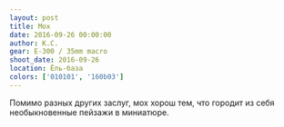 ```yaml
---
layout: post
title: Мох
date: 2016-09-26 00:00:00
author: К.С.
gear: E-300 / 35mm macro
shoot_date: 2016-09-26
location: Ёль-база
colors: ['010101', '160b03']
---
```


Помимо разных других заслуг, мох хорош тем, что городит из себя необыкновенные пейзажи в миниатюре.
